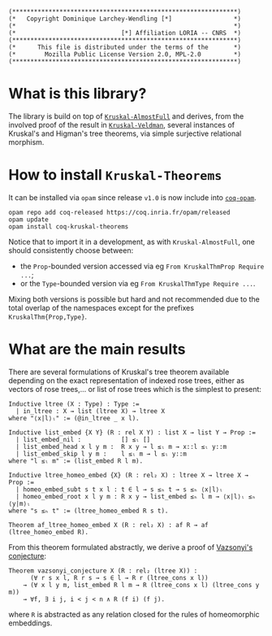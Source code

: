 ```
(**************************************************************)
(*   Copyright Dominique Larchey-Wendling [*]                 *)
(*                                                            *)
(*                             [*] Affiliation LORIA -- CNRS  *)
(**************************************************************)
(*      This file is distributed under the terms of the       *)
(*        Mozilla Public License Version 2.0, MPL-2.0         *)
(**************************************************************)
```

# What is this library?

The library is build on top of [`Kruskal-AlmostFull`](https://github.com/DmxLarchey/Kruskal-AlmostFull)
and derives, from the involved proof of the result in [`Kruskal-Veldman`](https://github.com/DmxLarchey/Kruskal-Veldman), 
several instances of Kruskal's and Higman's tree theorems, via simple surjective relational morphism.

# How to install `Kruskal-Theorems`

It can be installed via `opam` since release `v1.0` is now include into [`coq-opam`](https://github.com/coq/opam).
```console
opam repo add coq-released https://coq.inria.fr/opam/released
opam update
opam install coq-kruskal-theorems
```

Notice that to import it in a development, as with `Kruskal-AlmostFull`, one should
consistently choose between:
- the `Prop`-bounded version accessed via eg `From KruskalThmProp Require ...`;
- or the `Type`-bounded version via eg `From KruskalThmType Require ...`.

Mixing both versions is possible but hard and not recommended due 
to the total overlap of the namespaces except for the prefixes `KruskalThm{Prop,Type}`.

# What are the main results

There are several formulations of Kruskal's tree theorem available
depending on the exact representation of indexed rose trees, either 
as vectors of rose trees,... or list of rose trees which is the
simplest to present:
```coq
Inductive ltree (X : Type) : Type :=
  | in_ltree : X → list (ltree X) → ltree X
where "⟨x|l⟩ₗ" := (@in_ltree _ x l).

Inductive list_embed {X Y} (R : rel X Y) : list X → list Y → Prop :=
  | list_embed_nil :           [] ≤ₗ []
  | list_embed_head x l y m :  R x y → l ≤ₗ m → x::l ≤ₗ y::m
  | list_embed_skip l y m :    l ≤ₗ m → l ≤ₗ y::m
where "l ≤ₗ m" := (list_embed R l m).

Inductive ltree_homeo_embed {X} (R : rel₂ X) : ltree X → ltree X → Prop :=
  | homeo_embed_subt s t x l : t ∈ l → s ≤ₕ t → s ≤ₕ ⟨x|l⟩ₗ
  | homeo_embed_root x l y m : R x y → list_embed ≤ₕ l m → ⟨x|l⟩ₗ ≤ₕ ⟨y|m⟩ₗ
where "s ≤ₕ t" := (ltree_homeo_embed R s t).

Theorem af_ltree_homeo_embed X (R : rel₂ X) : af R → af (ltree_homeo_embed R).
```

From this theorem formulated abstractly, we derive a proof of
[Vazsonyi's conjecture](https://en.wikipedia.org/wiki/Andrew_V%C3%A1zsonyi):
```coq
Theorem vazsonyi_conjecture X (R : rel₂ (ltree X)) :
      (∀ r s x l, R r s → s ∈ l → R r (ltree_cons x l))
    → (∀ x l y m, list_embed R l m → R (ltree_cons x l) (ltree_cons y m))
    → ∀f, ∃ i j, i < j < n ∧ R (f i) (f j).
```
where `R` is abstracted as any relation closed for the rules
of homeomorphic embeddings.
